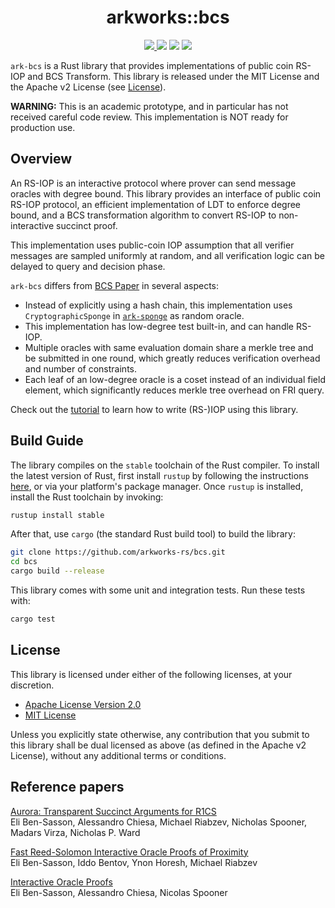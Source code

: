 <h1 align="center">arkworks::bcs</h1>

<p align="center">
    <a href="https://github.com/arkworks-rs/bcs/actions/workflows/ci.yml">
        <img src="https://github.com/arkworks-rs/bcs/actions/workflows/ci.yml/badge.svg?branch=main">
    </a>
    <a href="https://github.com/arkworks-rs/bcs/blob/main/LICENSE-APACHE">
        <img src="https://img.shields.io/badge/license-APACHE-blue.svg"></a>
    <a href="https://github.com/arkworks-rs/bcs/blob/main/LICENSE-MIT">
        <img src="https://img.shields.io/badge/license-MIT-blue.svg"></a>
    <a href="https://deps.rs/repo/github/arkworks-rs/bcs"><img src="https://deps.rs/repo/github/arkworks-rs/bcs/status.svg"></a>
</p>

`ark-bcs` is a Rust library that provides implementations of public coin RS-IOP and BCS Transform. This library is released under the MIT License
and the Apache v2 License (see [License](#license)).

**WARNING:** This is an academic prototype, and in particular has not received careful code review.
This implementation is NOT ready for production use.

## Overview

An RS-IOP is an interactive protocol where prover can send message oracles with degree bound. 
This library provides an interface of public coin RS-IOP protocol,
an efficient implementation of LDT to enforce degree bound,
and a BCS transformation algorithm to convert RS-IOP to non-interactive succinct proof. 

This implementation uses public-coin IOP assumption that all verifier messages are sampled uniformly at random, and all verification logic can be delayed to query and decision phase. 

`ark-bcs` differs from [BCS Paper](https://eprint.iacr.org/2016/116) in several aspects: 
- Instead of explicitly using a hash chain, this implementation uses `CryptographicSponge` in [`ark-sponge`](https://github.com/arkworks-rs/sponge/) as random oracle.
- This implementation has low-degree test built-in, and can handle RS-IOP.  
- Multiple oracles with same evaluation domain share a merkle tree and be submitted in one round, which greatly reduces verification overhead and number of constraints. 
- Each leaf of an low-degree oracle is a coset instead of an individual field element, which significantly reduces merkle tree overhead on FRI query. 

Check out the [tutorial](./examples/sumcheck/README.md) to learn how to write (RS-)IOP using this library. 

## Build Guide

The library compiles on the `stable` toolchain of the Rust compiler. To install the latest version
of Rust, first install `rustup` by following the instructions [here](https://rustup.rs/), or via
your platform's package manager. Once `rustup` is installed, install the Rust toolchain by invoking:
```bash
rustup install stable
```

After that, use `cargo` (the standard Rust build tool) to build the library:
```bash
git clone https://github.com/arkworks-rs/bcs.git
cd bcs
cargo build --release
```

This library comes with some unit and integration tests. Run these tests with:
```bash
cargo test
```


## License

This library is licensed under either of the following licenses, at your discretion.

* [Apache License Version 2.0](LICENSE-APACHE)
* [MIT License](LICENSE-MIT)

Unless you explicitly state otherwise, any contribution that you submit to this library shall be
dual licensed as above (as defined in the Apache v2 License), without any additional terms or
conditions.

## Reference papers

[Aurora: Transparent Succinct Arguments for R1CS][bcrsvw19]<br>
Eli Ben-Sasson, Alessandro Chiesa, Michael Riabzev, Nicholas Spooner, Madars Virza, Nicholas P. Ward

[Fast Reed-Solomon Interactive Oracle Proofs of Proximity][bbhr17]<br>
Eli Ben-Sasson, Iddo Bentov, Ynon Horesh, Michael Riabzev

[Interactive Oracle Proofs][bcs16]<br>
Eli Ben-Sasson, Alessandro Chiesa, Nicolas Spooner



[bcs16]: https://eprint.iacr.org/2016/116
[bcrsvw19]: https://eprint.iacr.org/2018/828
[bbhr17]: https://eccc.weizmann.ac.il/report/2017/134/
